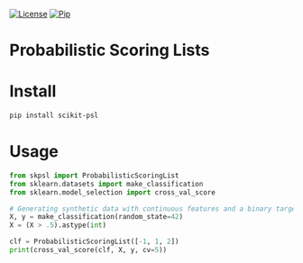 [![License](https://img.shields.io/github/license/stheid/scikit-psl)](https://github.com/stheid/scikit-psl/blob/master/LICENSE)
[![Pip](https://img.shields.io/pypi/v/scikit-psl)](https://pypi.org/project/scikit-psl)


# Probabilistic Scoring Lists

# Install
```bash
pip install scikit-psl
```

# Usage
```python
from skpsl import ProbabilisticScoringList
from sklearn.datasets import make_classification
from sklearn.model_selection import cross_val_score

# Generating synthetic data with continuous features and a binary target variable
X, y = make_classification(random_state=42)
X = (X > .5).astype(int)

clf = ProbabilisticScoringList([-1, 1, 2])
print(cross_val_score(clf, X, y, cv=5))
```
